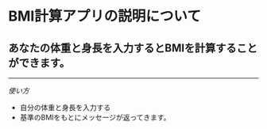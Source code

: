 # BMI計算アプリの説明について

## あなたの体重と身長を入力するとBMIを計算することができます。

---
*使い方*
- 自分の体重と身長を入力する
- 基準のBMIをもとにメッセージが返ってきます。